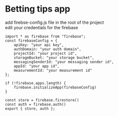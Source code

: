 # Betting tips app

add firebse-config.js file in the root of the project<br/>
edit your credentials for the firebase<br/>
```
import * as firebase from "firebase";
const firebaseConfig = {
    apiKey: "your api key",
    authDomain: "your auth domain",
    projectId: "your project id",
    storageBucket: "your storage bucket",
    messagingSenderId: "your messaging sender id",
    appId: "your app id",
    measurementId: "your measurement id"
};

if (!firebase.apps.length) {
    firebase.initializeApp(firebaseConfig)
}

const store = firebase.firestore()
const auth = firebase.auth()
export { store, auth };
```